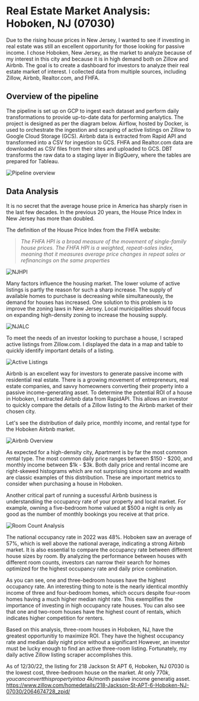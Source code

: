 # Real Estate Market Analysis: Hoboken, NJ (07030)
Due to the rising house prices in New Jersey, I wanted to see if investing in real estate was still an excellent opportunity for those looking for passive income. I chose Hoboken, New Jersey, as the market to analyze because of my interest in this city and because it is in high demand both on Zillow and Airbnb. The goal is to create a dashboard for investors to analyze their real estate market of interest. I collected data from multiple sources, including Zillow, Airbnb, Realtor.com, and FHFA.

## Overview of the pipeline
The pipeline is set up on GCP to ingest each dataset and perform daily transformations to provide up-to-date data for performing analytics. The project is designed as per the diagram below. Airflow, hosted by Docker, is used to orchestrate the ingestion and scraping of active listings on Zillow to Google Cloud Storage (GCS). Airbnb data is extracted from Rapid API and transformed into a CSV for ingestion to GCS. FHFA and Realtor.com data are downloaded as CSV files from their sites and uploaded to GCS. DBT transforms the raw data to a staging layer in BigQuery, where the tables are prepared for Tableau.

![Pipeline overview](https://github.com/CRich8/Real_estate_tracker/blob/main/images/Real_Estate_Project_Overview.png)

## Data Analysis
It is no secret that the average house price in America has sharply risen in the last few decades. In the previous 20 years, the House Price Index in New Jersey has more than doubled.

The definition of the House Price Index from the FHFA website:
> *The FHFA HPI is a broad measure of the movement of single-family house prices. The FHFA HPI is a weighted, repeat-sales index, meaning that it measures average price changes in repeat sales or refinancings on the same properties*

![NJHPI](https://github.com/CRich8/Real_estate_tracker/blob/main/images/NJHPI.png)

Many factors influence the housing market. The lower volume of active listings is partly the reason for such a sharp increase. The supply of available homes to purchase is decreasing while simultaneously, the demand for houses has increased. One solution to this problem is to improve the zoning laws in New Jersey. Local municipalities should focus on expanding high-density zoning to increase the housing supply.

![NJALC](https://github.com/CRich8/Real_estate_tracker/blob/main/images/NJALC.png)

To meet the needs of an investor looking to purchase a house, I scraped active listings from Zillow.com. I displayed the data in a map and table to quickly identify important details of a listing.

![Active Listings](https://github.com/CRich8/Real_estate_tracker/blob/main/images/Active_Zillow_Listings_Map.png)

Airbnb is an excellent way for investors to generate passive income with residential real estate. There is a growing movement of entrepreneurs, real estate companies, and savvy homeowners converting their property into a passive income-generating asset. To determine the potential ROI of a house in Hoboken, I extracted Airbnb data from RapidAPI. This allows an investor to quickly compare the details of a Zillow listing to the Airbnb market of their chosen city.

Let's see the distribution of daily price, monthly income, and rental type for the Hoboken Airbnb market.

![Airbnb Overview](https://github.com/CRich8/Real_estate_tracker/blob/main/images/Airbnb_overview.png)

As expected for a high-density city, Apartment is by far the most common rental type. The most common daily price ranges between $150 - $200, and monthly income between $1k  - $3k. Both daily price and rental income are right-skewed histograms which are not surprising since income and wealth are classic examples of this distribution. These are important metrics to consider when purchasing a house in Hoboken.

Another critical part of running a sucessful Airbnb business is understandiing the occupancy rate of your property and local market. For example, owning a five-bedroom home valued at $500 a night is only as good as the number of monthly bookings you receive at that price.

![Room Count Analysis](https://github.com/CRich8/Real_estate_tracker/blob/main/images/Room_count_analysis.png)

The national occupancy rate in 2022 was 48%. Hoboken saw an average of 57%, which is well above the national average, indicating a strong Airbnb market. It is also essential to compare the occupancy rate between different house sizes by room. By analyzing the performance between houses with different room counts, investors can narrow their search for homes optimized for the highest occupancy rate and daily price combination.

As you can see, one and three-bedroom houses have the highest occupancy rate. An interesting thing to note is the nearly identical monthly income of three and four-bedroom homes, which occurs despite four-room homes having a much higher median night rate. This exemplifies the importance of investing in high occupancy rate houses. You can also see that one and two-room houses have the highest count of rentals, which indicates higher competition for renters. 

Based on this analysis, three-room houses in Hoboken, NJ, have the greatest opportunitiy to maximize ROI. They have the highest occupancy rate and median daily night price without a significant However, an investor must be lucky enough to find an active three-room listing. Fortunately, my daily active Zillow listing scraper accomplishes this. 

As of 12/30/22, the listing for 218 Jackson St APT 6, Hoboken, NJ 07030 is the lowest cost, three-bedroom house on the market. At only $770k, you can convert this property into a ~$4k/month passive income generatig asset. https://www.zillow.com/homedetails/218-Jackson-St-APT-6-Hoboken-NJ-07030/2064674728_zpid/


